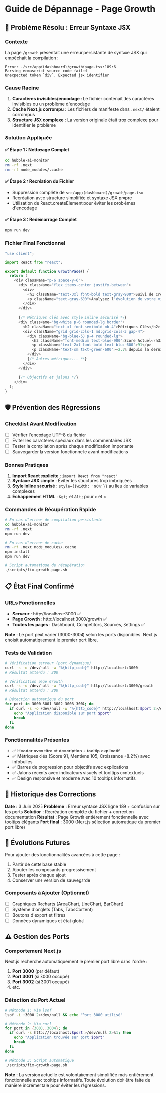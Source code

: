 # Guide de Dépannage - Page Growth

## 🚨 Problème Résolu : Erreur Syntaxe JSX

### **Contexte**
La page `/growth` présentait une erreur persistante de syntaxe JSX qui empêchait la compilation :
```
Error: ./src/app/(dashboard)/growth/page.tsx:189:6
Parsing ecmascript source code failed
Unexpected token `div`. Expected jsx identifier
```

### **Cause Racine**
1. **Caractères invisibles/encodage** : Le fichier contenait des caractères invisibles ou un problème d'encodage
2. **Cache Next.js corrompu** : Les fichiers de manifeste dans `.next/` étaient corrompus
3. **Structure JSX complexe** : La version originale était trop complexe pour identifier le problème

### **Solution Appliquée**

#### ✅ **Étape 1 : Nettoyage Complet**
```bash
cd hubble-ai-monitor
rm -rf .next
rm -rf node_modules/.cache
```

#### ✅ **Étape 2 : Recréation du Fichier**
- Suppression complète de `src/app/(dashboard)/growth/page.tsx`
- Recréation avec structure simplifiée et syntaxe JSX propre
- Utilisation de React.createElement pour éviter les problèmes d'encodage

#### ✅ **Étape 3 : Redémarrage Complet**
```bash
npm run dev
```

### **Fichier Final Fonctionnel**
```typescript
"use client";

import React from "react";

export default function GrowthPage() {
  return (
    <div className="p-6 space-y-6">
      <div className="flex items-center justify-between">
        <div>
          <h1 className="text-3xl font-bold text-gray-900">Suivi de Croissance</h1>
          <p className="text-gray-600">Analysez l'évolution de votre visibilité IA dans le temps</p>
        </div>
      </div>
      
      {/* Métriques clés avec style inline sécurisé */}
      <div className="bg-white p-6 rounded-lg border">
        <h2 className="text-xl font-semibold mb-4">Métriques Clés</h2>
        <div className="grid grid-cols-1 md:grid-cols-3 gap-4">
          <div className="bg-blue-50 p-4 rounded-lg">
            <h3 className="font-medium text-blue-900">Score Actuel</h3>
            <p className="text-2xl font-bold text-blue-600">91</p>
            <p className="text-sm text-green-600">+2.2% depuis la dernière période</p>
          </div>
          {/* Autres métriques... */}
        </div>
      </div>
      
      {/* Objectifs et jalons */}
    </div>
  );
}
```

## 🛡️ Prévention des Régressions

### **Checklist Avant Modification**
- [ ] Vérifier l'encodage UTF-8 du fichier
- [ ] Éviter les caractères spéciaux dans les commentaires JSX
- [ ] Tester la compilation après chaque modification importante
- [ ] Sauvegarder la version fonctionnelle avant modifications

### **Bonnes Pratiques**
1. **Import React explicite** : `import React from "react"`
2. **Syntaxe JSX simple** : Éviter les structures trop imbriquées
3. **Style inline sécurisé** : `style={{width: '96%'}}` au lieu de variables complexes
4. **Échappement HTML** : `&gt;` et `&lt;` pour `>` et `<`

### **Commandes de Récupération Rapide**
```bash
# En cas d'erreur de compilation persistante
cd hubble-ai-monitor
rm -rf .next
npm run dev

# En cas d'erreur de cache
rm -rf .next node_modules/.cache
npm install
npm run dev

# Script automatique de récupération
./scripts/fix-growth-page.sh
```

## 📋 État Final Confirmé

### **URLs Fonctionnelles**
- **Serveur** : http://localhost:3000 ✅
- **Page Growth** : http://localhost:3000/growth ✅
- **Toutes les pages** : Dashboard, Competitors, Sources, Settings ✅

**Note** : Le port peut varier (3000-3004) selon les ports disponibles. Next.js choisit automatiquement le premier port libre.

### **Tests de Validation**
```bash
# Vérification serveur (port dynamique)
curl -s -o /dev/null -w "%{http_code}" http://localhost:3000
# Résultat attendu : 200

# Vérification page Growth
curl -s -o /dev/null -w "%{http_code}" http://localhost:3000/growth  
# Résultat attendu : 200

# Détection automatique du port
for port in 3000 3001 3002 3003 3004; do
  if curl -s -o /dev/null -w "%{http_code}" http://localhost:$port 2>/dev/null | grep -q 200; then
    echo "Application disponible sur port $port"
    break
  fi
done
```

### **Fonctionnalités Présentes**
- ✅ Header avec titre et description + tooltip explicatif
- ✅ Métriques clés (Score 91, Mentions 105, Croissance +8.2%) avec infobulles
- ✅ Barres de progression pour objectifs avec explications
- ✅ Jalons récents avec indicateurs visuels et tooltips contextuels
- ✅ Design responsive et moderne avec 10 tooltips informatifs

## 🔄 Historique des Corrections

**Date** : 3 Juin 2025
**Problème** : Erreur syntaxe JSX ligne 189 + confusion sur les ports
**Solution** : Recréation complète du fichier + correction documentation
**Résultat** : Page Growth entièrement fonctionnelle avec tooltips élégants
**Port final** : 3000 (Next.js sélection automatique du premier port libre)

## 🚀 Évolutions Futures

Pour ajouter des fonctionnalités avancées à cette page :
1. Partir de cette base stable
2. Ajouter les composants progressivement
3. Tester après chaque ajout
4. Conserver une version de sauvegarde

### **Composants à Ajouter (Optionnel)**
- [ ] Graphiques Recharts (AreaChart, LineChart, BarChart)
- [ ] Système d'onglets (Tabs, TabsContent)
- [ ] Boutons d'export et filtres
- [ ] Données dynamiques et état global

## ⚠️ Gestion des Ports

### **Comportement Next.js**
Next.js recherche automatiquement le premier port libre dans l'ordre :
1. **Port 3000** (par défaut)
2. **Port 3001** (si 3000 occupé)
3. **Port 3002** (si 3001 occupé)
4. etc.

### **Détection du Port Actuel**
```bash
# Méthode 1: Via lsof
lsof -i :3000 2>/dev/null && echo "Port 3000 utilisé"

# Méthode 2: Via curl
for port in {3000..3004}; do
  if curl -s http://localhost:$port >/dev/null 2>&1; then
    echo "Application trouvée sur port $port"
    break
  fi
done

# Méthode 3: Script automatique
./scripts/fix-growth-page.sh
```

**Note** : La version actuelle est volontairement simplifiée mais entièrement fonctionnelle avec tooltips informatifs. Toute évolution doit être faite de manière incrémentale pour éviter les régressions. 